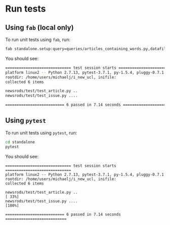 # Run tests

## Using `fab` (local only)

To run unit tests using `fab`, run:

```bash
fab standalone.setup:query=queries/articles_containing_words.py,datafile=query_args/interesting_gender_words.txt standalone.pytest
```

You should see:

```bash
============================= test session starts =============================
platform linux2 -- Python 2.7.13, pytest-3.7.1, py-1.5.4, pluggy-0.7.1
rootdir: /home/users/michaelj/i_new_ucl, inifile:
collected 6 items

newsrods/test/test_article.py ..                                        [ 33%]
newsrods/test/test_issue.py ....                                        [100%]

========================== 6 passed in 7.14 seconds ===========================
```

## Using `pytest`

To run unit tests using `pytest`, run:

```bash
cd standalone
pytest
```

You should see:

```
============================= test session starts =============================
platform linux2 -- Python 2.7.13, pytest-3.7.1, py-1.5.4, pluggy-0.7.1
rootdir: /home/users/michaelj/i_new_ucl, inifile:
collected 6 items

newsrods/test/test_article.py ..                                        [ 33%]
newsrods/test/test_issue.py ....                                        [100%]

========================== 6 passed in 7.14 seconds ===========================
```
